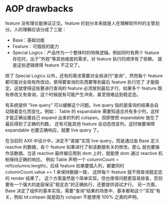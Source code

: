 # AOP drawbacks

feature 没有理论能保证正交。feature 的划分本来就是人在理解软件时的主管划分。人的理解应该分成了三层：

- Base：基础功能
- Feature：可插拔的能力
- Special Logics：产品作为一个整体时的特殊逻辑。例如同时有两个 feature 存在时，出于"外观"等其他维度的需求，对 feature 执行的顺序有了依赖。
就是这些逻辑使得 feature 不正交了。

除了 Special Logics 以外，还有的需求需要对全局进行"查询"，然而每个 feature 都可能对全局有所改动，使得要查询的东西要等到最后 feature 执行完了
才能稳定。这就使得这些要进行查询的 feature 必须放到最后才行，如果多个 feature 既有修改又有查询，这个时候就有可能产生冲突，甚至很难达到稳定态。

有系统提供 "live query" 可以缓解这个问题。live query 指的是查询的结果会自动随着变化而变化。例如：
Table 的 expandable 需要知道总共有多少列，这样才能正确设置自己 expand 出来的列的 colspan。但即使把 expandable 放在了最后得到了正确的列数，
还有可能其他 feature 会动态改变列。这时候要保障 expandable 也要正确响应，就要 live query 了。

在当前的 AXII 中设计中，决定不"直接"实现 live query，而是通过由 Base 定义 reactive 的数据，各个 feature 如果进行了和该数据有关的修改，那么
就也要操作该数据。当该 reactive 最终被应用到 dom 上时，就能使 dom 通过 reactive 机制保持正确的响应。
例如 Table 声明一个 columnCount  = ref(columns.length)，后续 feature 如果要插入列，都要同时 columnCount.value += 1 来保持数据一致，
这样每个 feature 就不用查询稳定态的 render 结果了。
这个方案虽然是个简单实现，但也使得问题更容易排查，否则要有一个强大的底层保证"稳定态"的正确执行，还要提供调试才行。
另一方面，Base 决定了组件的基本实现，需要"查询"结果的场景中，基本都和这个"实现"有关，例如 td.colspan 就是因为 colspan 不能使用 100% 之类的声明。
 